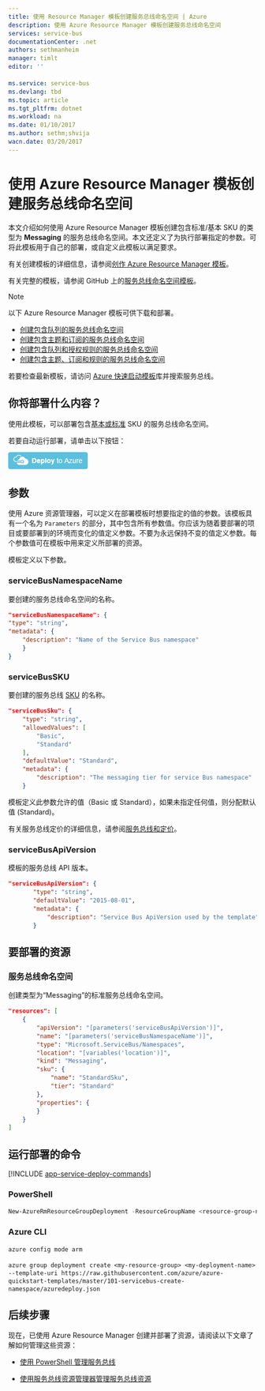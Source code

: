 ```yaml
---
title: 使用 Resource Manager 模板创建服务总线命名空间 | Azure
description: 使用 Azure Resource Manager 模板创建服务总线命名空间
services: service-bus
documentationCenter: .net
authors: sethmanheim
manager: timlt
editor: ''

ms.service: service-bus
ms.devlang: tbd
ms.topic: article
ms.tgt_pltfrm: dotnet
ms.workload: na
ms.date: 01/10/2017
ms.author: sethm;shvija
wacn.date: 03/20/2017
---
```


# 使用 Azure Resource Manager 模板创建服务总线命名空间
本文介绍如何使用 Azure Resource Manager 模板创建包含标准/基本 SKU 的类型为 **Messaging** 的服务总线命名空间。本文还定义了为执行部署指定的参数。可将此模板用于自己的部署，或自定义此模板以满足要求。

有关创建模板的详细信息，请参阅[创作 Azure Resource Manager 模板][]。

有关完整的模板，请参阅 GitHub 上的[服务总线命名空间模板][]。

>[!NOTE]
> 以下 Azure Resource Manager 模板可供下载和部署。
>
> - [创建包含队列的服务总线命名空间](./service-bus-resource-manager-namespace-queue.md)
> - [创建包含主题和订阅的服务总线命名空间](./service-bus-resource-manager-namespace-topic.md)
> - [创建包含队列和授权规则的服务总线命名空间](./service-bus-resource-manager-namespace-auth-rule.md)
> - [创建包含主题、订阅和规则的服务总线命名空间](./service-bus-resource-manager-namespace-topic-with-rule.md)
>
>若要检查最新模板，请访问 [Azure 快速启动模板][]库并搜索服务总线。

## 你将部署什么内容？

使用此模板，可以部署包含[基本或标准](https://www.azure.cn/pricing/details/messaging/) SKU 的服务总线命名空间。

若要自动运行部署，请单击以下按钮：

[![部署到 Azure](./media/service-bus-resource-manager-namespace/deploybutton.png)](https://portal.azure.cn/#create/Microsoft.Template/uri/https%3A%2F%2Fraw.githubusercontent.com%2FAzure%2Fazure-quickstart-templates%2Fmaster%2F101-servicebus-create-namespace%2Fazuredeploy.json)

## 参数

使用 Azure 资源管理器，可以定义在部署模板时想要指定的值的参数。该模板具有一个名为 `Parameters` 的部分，其中包含所有参数值。你应该为随着要部署的项目或要部署到的环境而变化的值定义参数。不要为永远保持不变的值定义参数。每个参数值可在模板中用来定义所部署的资源。

模板定义以下参数。

### serviceBusNamespaceName

要创建的服务总线命名空间的名称。

```json
"serviceBusNamespaceName": {
"type": "string",
"metadata": { 
    "description": "Name of the Service Bus namespace" 
    }
}
```

### serviceBusSKU

要创建的服务总线 [SKU](https://www.azure.cn/pricing/details/messaging/) 的名称。

```json
"serviceBusSku": { 
    "type": "string", 
    "allowedValues": [ 
        "Basic", 
        "Standard" 
    ], 
    "defaultValue": "Standard", 
    "metadata": { 
        "description": "The messaging tier for service Bus namespace" 
    } 
```

模板定义此参数允许的值（Basic 或 Standard），如果未指定任何值，则分配默认值 (Standard)。

有关服务总线定价的详细信息，请参阅[服务总线和定价][]。

### serviceBusApiVersion

模板的服务总线 API 版本。

```json
"serviceBusApiVersion": { 
       "type": "string", 
       "defaultValue": "2015-08-01", 
       "metadata": { 
           "description": "Service Bus ApiVersion used by the template" 
       } 
```

## 要部署的资源

### 服务总线命名空间

创建类型为“Messaging”的标准服务总线命名空间。

```json
"resources": [
    {
        "apiVersion": "[parameters('serviceBusApiVersion')]",
        "name": "[parameters('serviceBusNamespaceName')]",
        "type": "Microsoft.ServiceBus/Namespaces",
        "location": "[variables('location')]",
        "kind": "Messaging",
        "sku": {
            "name": "StandardSku",
            "tier": "Standard"
        },
        "properties": {
        }
    }
]
```

## 运行部署的命令

[!INCLUDE [app-service-deploy-commands](../../includes/app-service-deploy-commands.md)]

### PowerShell

```powershell
New-AzureRmResourceGroupDeployment -ResourceGroupName <resource-group-name> -TemplateFile https://raw.githubusercontent.com/azure/azure-quickstart-templates/master/101-servicebus-create-namespace/azuredeploy.json
```

### Azure CLI

```CLI
azure config mode arm

azure group deployment create <my-resource-group> <my-deployment-name> --template-uri https://raw.githubusercontent.com/azure/azure-quickstart-templates/master/101-servicebus-create-namespace/azuredeploy.json
```

## 后续步骤
现在，已使用 Azure Resource Manager 创建并部署了资源，请阅读以下文章了解如何管理这些资源：

- [使用 PowerShell 管理服务总线](https://docs.microsoft.com/en-us/powershell/resourcemanager/azurerm.servicebus/v0.0.2/azurerm.servicebus/)
- [使用服务总线资源管理器管理服务总线资源](https://code.msdn.microsoft.com/Service-Bus-Explorer-f2abca5a)

  [创作 Azure Resource Manager 模板]: ../azure-resource-manager/resource-group-authoring-templates.md
  [服务总线命名空间模板]: https://github.com/Azure/azure-quickstart-templates/blob/master/101-servicebus-create-namespace/
  [Azure 快速启动模板]: https://azure.microsoft.com/documentation/templates/
  [服务总线和定价]: ./service-bus-pricing-billing.md
  [Using Azure PowerShell with Azure Resource Manager]: ../azure-resource-manager/powershell-azure-resource-manager.md
  [Using the Azure CLI for Mac, Linux, and Windows with Azure Resource Management]: ../azure-resource-manager/xplat-cli-azure-resource-manager.md

<!---HONumber=Mooncake_1219_2016-->
<!--Update_Description:update meta properties-->